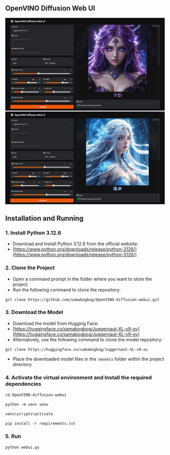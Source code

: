 ## OpenVINO Diffusion Web UI

![](screenshots/1.png)
![](screenshots/2.png)

## Installation and Running

### 1. Install Python 3.12.6
  - Download and install Python 3.12.6 from the official website:
  - [https://www.python.org/downloads/release/python-3126/](https://www.python.org/downloads/release/python-3126/)

### 2. Clone the Project
  - Open a command prompt in the folder where you want to store the project.
  - Run the following command to clone the repository:
  ```
  git clone https://github.com/samabogbog/OpenVINO-diffusion-webui.git
  ```
### 3. Download the Model
  - Download the model from Hugging Face:
  - [https://huggingface.co/samabogbog/Juggernaut-XL-v9-ov](https://huggingface.co/samabogbog/Juggernaut-XL-v9-ov)
  - Alternatively, use the following command to clone the model repository:
  ```
  git clone https://huggingface.co/samabogbog/Juggernaut-XL-v9-ov
  ```
  - Place the downloaded model files in the `\models` folder within the project directory.

### 4. Activate the virtual environment and Install the required dependencies
  ```
  cd OpenVINO-diffusion-webui
  ```
  ```
  python -m venv venv
  ```
  ```
  venv\scripts\activate
  ```
  ```
  pip install -r requirements.txt
  ```
### 5. Run
  ```
  python webui.py
  ```
